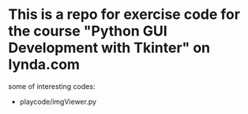 # This is a repo for exercise code for the course "Python GUI Development with Tkinter" on lynda.com
some of interesting codes:
* playcode/imgViewer.py
